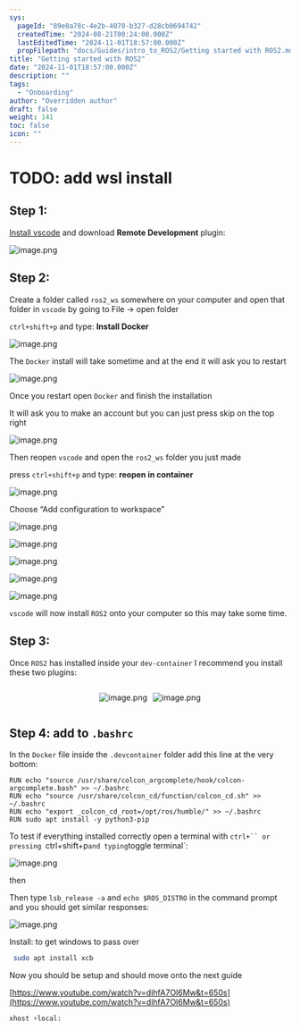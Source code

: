 ```yaml
---
sys:
  pageId: "89e0a78c-4e2b-4070-b327-d28cb0694742"
  createdTime: "2024-08-21T00:24:00.000Z"
  lastEditedTime: "2024-11-01T18:57:00.000Z"
  propFilepath: "docs/Guides/intro_to_ROS2/Getting started with ROS2.md"
title: "Getting started with ROS2"
date: "2024-11-01T18:57:00.000Z"
description: ""
tags:
  - "Onboarding"
author: "Overridden author"
draft: false
weight: 141
toc: false
icon: ""
---
```


# TODO: add wsl install

## Step 1:

[Install vscode](https://code.visualstudio.com/download) and download **Remote Development** plugin:

![image.png](https://prod-files-secure.s3.us-west-2.amazonaws.com/d518164a-d88e-44d1-a4ee-3adb3bd8bce0/efb52993-1881-4a40-b95e-6f020334f022/image.png?X-Amz-Algorithm=AWS4-HMAC-SHA256&X-Amz-Content-Sha256=UNSIGNED-PAYLOAD&X-Amz-Credential=ASIAZI2LB466SHMYTMEM%2F20250329%2Fus-west-2%2Fs3%2Faws4_request&X-Amz-Date=20250329T110102Z&X-Amz-Expires=3600&X-Amz-Security-Token=IQoJb3JpZ2luX2VjEAoaCXVzLXdlc3QtMiJIMEYCIQCuO55oFbAUKEPxCdChON8NvFwmzXLAhXxTg7d1xueZywIhANmA60P8SHAHLvw98L7dKCVtXyZNqcTx8UbLv9l5M4ynKv8DCHMQABoMNjM3NDIzMTgzODA1Igy8z9zkQF44GL1arqAq3AOIyRwfFcwlPqsR55V%2BHbPf6jOiT9hL2hK94fhLLn4Jx0%2BsawT6lQA9JTx6VHYLYGFJaroqUOuJUDIG%2BLMAnBS2%2FNyuuVglKbL%2FctQCkSyFStZeJrtqvo%2F2DIHBdLVBaSDKJpF77KTd60PJDgD0GxSgqH03Bv9YrftOAu2QJEboLgn8ZSqwm2%2BFrbuNvn3TWV7HfQLLRRLWm1uEYHwSF%2FSPdYBGubmVxJs6fqsElYrFtZtgDWCUaIe%2BUSIEXrdETk3DvujPKuOv%2ByBtgJQS1GCu6yOpdqAEcKDHWAlACJKF%2BMpHJgzE%2FAuotz5zLsADZZ2%2BBeR9JZ36b5ODKtRea7GAmhPzfudC%2B9V%2FcM12ookRghPMfJebNvOdeHnRYuLcypSmSkV1uN9TFKickvc1VacnDaDlZqoTSv0XSUqN75EfJRJjk%2BNd5Q0cptZns8EzNNa6j9LSoWvpWeQW7eQeE1qj0pEU64fbFaI8Xnvz4zPP9h82Mdb34tg6e733Sz5DcmkKAfeDtdvzypZfH9ieNo%2Fc8%2BaO3OLjUmveGNw%2BCgRXo0mBz3ntZgPvLdSZpmO%2F0SbZnFPgNXTpVqAyo9WEeS1QSn86xGMmmHXCfk2e6gXVy9SJKnLhqMQpK97QhDDci5%2B%2FBjqkAZSiKsP2mRqdIilW7J4K%2Fl6qlhiAsj0trz%2FYPrhC3MFoiXkKvKArueL4iZtUlandT2Jj2eVIMhfb%2FrFIklrThf5M9i1YE8OUN9jDt6bnxIA5rCw5tIk%2BRjZqjeztjJ3nR14URIENeX1P0cmuBIZ1q9xODZO47zplu0WSEVH6g1EM8dkU5t2al0WpTyBpwcA8djpxqqpbvb%2FYZjlf0Kq4vVzlLoDe&X-Amz-Signature=eb96d0838df85eddabcaa460e83ef86039f75068534d6edcdc8105e6beb363d5&X-Amz-SignedHeaders=host&x-id=GetObject)

## Step 2:

Create a folder called `ros2_ws` somewhere on your computer and open that folder in `vscode` by going to File → open folder 

`ctrl+shift+p` and type: **Install Docker**

![image.png](https://prod-files-secure.s3.us-west-2.amazonaws.com/d518164a-d88e-44d1-a4ee-3adb3bd8bce0/2269dc0e-1cd5-47ff-bceb-c04ad9b2eab0/image.png?X-Amz-Algorithm=AWS4-HMAC-SHA256&X-Amz-Content-Sha256=UNSIGNED-PAYLOAD&X-Amz-Credential=ASIAZI2LB466SHMYTMEM%2F20250329%2Fus-west-2%2Fs3%2Faws4_request&X-Amz-Date=20250329T110102Z&X-Amz-Expires=3600&X-Amz-Security-Token=IQoJb3JpZ2luX2VjEAoaCXVzLXdlc3QtMiJIMEYCIQCuO55oFbAUKEPxCdChON8NvFwmzXLAhXxTg7d1xueZywIhANmA60P8SHAHLvw98L7dKCVtXyZNqcTx8UbLv9l5M4ynKv8DCHMQABoMNjM3NDIzMTgzODA1Igy8z9zkQF44GL1arqAq3AOIyRwfFcwlPqsR55V%2BHbPf6jOiT9hL2hK94fhLLn4Jx0%2BsawT6lQA9JTx6VHYLYGFJaroqUOuJUDIG%2BLMAnBS2%2FNyuuVglKbL%2FctQCkSyFStZeJrtqvo%2F2DIHBdLVBaSDKJpF77KTd60PJDgD0GxSgqH03Bv9YrftOAu2QJEboLgn8ZSqwm2%2BFrbuNvn3TWV7HfQLLRRLWm1uEYHwSF%2FSPdYBGubmVxJs6fqsElYrFtZtgDWCUaIe%2BUSIEXrdETk3DvujPKuOv%2ByBtgJQS1GCu6yOpdqAEcKDHWAlACJKF%2BMpHJgzE%2FAuotz5zLsADZZ2%2BBeR9JZ36b5ODKtRea7GAmhPzfudC%2B9V%2FcM12ookRghPMfJebNvOdeHnRYuLcypSmSkV1uN9TFKickvc1VacnDaDlZqoTSv0XSUqN75EfJRJjk%2BNd5Q0cptZns8EzNNa6j9LSoWvpWeQW7eQeE1qj0pEU64fbFaI8Xnvz4zPP9h82Mdb34tg6e733Sz5DcmkKAfeDtdvzypZfH9ieNo%2Fc8%2BaO3OLjUmveGNw%2BCgRXo0mBz3ntZgPvLdSZpmO%2F0SbZnFPgNXTpVqAyo9WEeS1QSn86xGMmmHXCfk2e6gXVy9SJKnLhqMQpK97QhDDci5%2B%2FBjqkAZSiKsP2mRqdIilW7J4K%2Fl6qlhiAsj0trz%2FYPrhC3MFoiXkKvKArueL4iZtUlandT2Jj2eVIMhfb%2FrFIklrThf5M9i1YE8OUN9jDt6bnxIA5rCw5tIk%2BRjZqjeztjJ3nR14URIENeX1P0cmuBIZ1q9xODZO47zplu0WSEVH6g1EM8dkU5t2al0WpTyBpwcA8djpxqqpbvb%2FYZjlf0Kq4vVzlLoDe&X-Amz-Signature=65c6bcda57d0cee2350f4b176649a93b9c4bfc9b8cf5c090203e9a99198b941d&X-Amz-SignedHeaders=host&x-id=GetObject)

The `Docker` install will take sometime and at the end it will ask you to restart

![image.png](https://prod-files-secure.s3.us-west-2.amazonaws.com/d518164a-d88e-44d1-a4ee-3adb3bd8bce0/ed233f78-be33-4b1f-b89c-9c346c0e961e/image.png?X-Amz-Algorithm=AWS4-HMAC-SHA256&X-Amz-Content-Sha256=UNSIGNED-PAYLOAD&X-Amz-Credential=ASIAZI2LB466SHMYTMEM%2F20250329%2Fus-west-2%2Fs3%2Faws4_request&X-Amz-Date=20250329T110102Z&X-Amz-Expires=3600&X-Amz-Security-Token=IQoJb3JpZ2luX2VjEAoaCXVzLXdlc3QtMiJIMEYCIQCuO55oFbAUKEPxCdChON8NvFwmzXLAhXxTg7d1xueZywIhANmA60P8SHAHLvw98L7dKCVtXyZNqcTx8UbLv9l5M4ynKv8DCHMQABoMNjM3NDIzMTgzODA1Igy8z9zkQF44GL1arqAq3AOIyRwfFcwlPqsR55V%2BHbPf6jOiT9hL2hK94fhLLn4Jx0%2BsawT6lQA9JTx6VHYLYGFJaroqUOuJUDIG%2BLMAnBS2%2FNyuuVglKbL%2FctQCkSyFStZeJrtqvo%2F2DIHBdLVBaSDKJpF77KTd60PJDgD0GxSgqH03Bv9YrftOAu2QJEboLgn8ZSqwm2%2BFrbuNvn3TWV7HfQLLRRLWm1uEYHwSF%2FSPdYBGubmVxJs6fqsElYrFtZtgDWCUaIe%2BUSIEXrdETk3DvujPKuOv%2ByBtgJQS1GCu6yOpdqAEcKDHWAlACJKF%2BMpHJgzE%2FAuotz5zLsADZZ2%2BBeR9JZ36b5ODKtRea7GAmhPzfudC%2B9V%2FcM12ookRghPMfJebNvOdeHnRYuLcypSmSkV1uN9TFKickvc1VacnDaDlZqoTSv0XSUqN75EfJRJjk%2BNd5Q0cptZns8EzNNa6j9LSoWvpWeQW7eQeE1qj0pEU64fbFaI8Xnvz4zPP9h82Mdb34tg6e733Sz5DcmkKAfeDtdvzypZfH9ieNo%2Fc8%2BaO3OLjUmveGNw%2BCgRXo0mBz3ntZgPvLdSZpmO%2F0SbZnFPgNXTpVqAyo9WEeS1QSn86xGMmmHXCfk2e6gXVy9SJKnLhqMQpK97QhDDci5%2B%2FBjqkAZSiKsP2mRqdIilW7J4K%2Fl6qlhiAsj0trz%2FYPrhC3MFoiXkKvKArueL4iZtUlandT2Jj2eVIMhfb%2FrFIklrThf5M9i1YE8OUN9jDt6bnxIA5rCw5tIk%2BRjZqjeztjJ3nR14URIENeX1P0cmuBIZ1q9xODZO47zplu0WSEVH6g1EM8dkU5t2al0WpTyBpwcA8djpxqqpbvb%2FYZjlf0Kq4vVzlLoDe&X-Amz-Signature=53c8e992db56b028005b13b1fa7d44aa33c079203c078c2a44c3d1405cf7c822&X-Amz-SignedHeaders=host&x-id=GetObject)

Once you restart open `Docker` and finish the installation

It will ask you to make an account but you can just press skip on the top right

![image.png](https://prod-files-secure.s3.us-west-2.amazonaws.com/d518164a-d88e-44d1-a4ee-3adb3bd8bce0/21010ad9-1659-4fd9-9f59-9932a09b2a3d/image.png?X-Amz-Algorithm=AWS4-HMAC-SHA256&X-Amz-Content-Sha256=UNSIGNED-PAYLOAD&X-Amz-Credential=ASIAZI2LB466SHMYTMEM%2F20250329%2Fus-west-2%2Fs3%2Faws4_request&X-Amz-Date=20250329T110102Z&X-Amz-Expires=3600&X-Amz-Security-Token=IQoJb3JpZ2luX2VjEAoaCXVzLXdlc3QtMiJIMEYCIQCuO55oFbAUKEPxCdChON8NvFwmzXLAhXxTg7d1xueZywIhANmA60P8SHAHLvw98L7dKCVtXyZNqcTx8UbLv9l5M4ynKv8DCHMQABoMNjM3NDIzMTgzODA1Igy8z9zkQF44GL1arqAq3AOIyRwfFcwlPqsR55V%2BHbPf6jOiT9hL2hK94fhLLn4Jx0%2BsawT6lQA9JTx6VHYLYGFJaroqUOuJUDIG%2BLMAnBS2%2FNyuuVglKbL%2FctQCkSyFStZeJrtqvo%2F2DIHBdLVBaSDKJpF77KTd60PJDgD0GxSgqH03Bv9YrftOAu2QJEboLgn8ZSqwm2%2BFrbuNvn3TWV7HfQLLRRLWm1uEYHwSF%2FSPdYBGubmVxJs6fqsElYrFtZtgDWCUaIe%2BUSIEXrdETk3DvujPKuOv%2ByBtgJQS1GCu6yOpdqAEcKDHWAlACJKF%2BMpHJgzE%2FAuotz5zLsADZZ2%2BBeR9JZ36b5ODKtRea7GAmhPzfudC%2B9V%2FcM12ookRghPMfJebNvOdeHnRYuLcypSmSkV1uN9TFKickvc1VacnDaDlZqoTSv0XSUqN75EfJRJjk%2BNd5Q0cptZns8EzNNa6j9LSoWvpWeQW7eQeE1qj0pEU64fbFaI8Xnvz4zPP9h82Mdb34tg6e733Sz5DcmkKAfeDtdvzypZfH9ieNo%2Fc8%2BaO3OLjUmveGNw%2BCgRXo0mBz3ntZgPvLdSZpmO%2F0SbZnFPgNXTpVqAyo9WEeS1QSn86xGMmmHXCfk2e6gXVy9SJKnLhqMQpK97QhDDci5%2B%2FBjqkAZSiKsP2mRqdIilW7J4K%2Fl6qlhiAsj0trz%2FYPrhC3MFoiXkKvKArueL4iZtUlandT2Jj2eVIMhfb%2FrFIklrThf5M9i1YE8OUN9jDt6bnxIA5rCw5tIk%2BRjZqjeztjJ3nR14URIENeX1P0cmuBIZ1q9xODZO47zplu0WSEVH6g1EM8dkU5t2al0WpTyBpwcA8djpxqqpbvb%2FYZjlf0Kq4vVzlLoDe&X-Amz-Signature=4b08897e122df8cf642a2dfd52eccd9f49030204c8717e59761c621cf07337c9&X-Amz-SignedHeaders=host&x-id=GetObject)

Then reopen `vscode` and open the `ros2_ws` folder you just made

press `ctrl+shift+p` and type: **reopen in container**

![image.png](https://prod-files-secure.s3.us-west-2.amazonaws.com/d518164a-d88e-44d1-a4ee-3adb3bd8bce0/4e93b8c2-41ad-488c-8095-c74205196118/image.png?X-Amz-Algorithm=AWS4-HMAC-SHA256&X-Amz-Content-Sha256=UNSIGNED-PAYLOAD&X-Amz-Credential=ASIAZI2LB466SHMYTMEM%2F20250329%2Fus-west-2%2Fs3%2Faws4_request&X-Amz-Date=20250329T110102Z&X-Amz-Expires=3600&X-Amz-Security-Token=IQoJb3JpZ2luX2VjEAoaCXVzLXdlc3QtMiJIMEYCIQCuO55oFbAUKEPxCdChON8NvFwmzXLAhXxTg7d1xueZywIhANmA60P8SHAHLvw98L7dKCVtXyZNqcTx8UbLv9l5M4ynKv8DCHMQABoMNjM3NDIzMTgzODA1Igy8z9zkQF44GL1arqAq3AOIyRwfFcwlPqsR55V%2BHbPf6jOiT9hL2hK94fhLLn4Jx0%2BsawT6lQA9JTx6VHYLYGFJaroqUOuJUDIG%2BLMAnBS2%2FNyuuVglKbL%2FctQCkSyFStZeJrtqvo%2F2DIHBdLVBaSDKJpF77KTd60PJDgD0GxSgqH03Bv9YrftOAu2QJEboLgn8ZSqwm2%2BFrbuNvn3TWV7HfQLLRRLWm1uEYHwSF%2FSPdYBGubmVxJs6fqsElYrFtZtgDWCUaIe%2BUSIEXrdETk3DvujPKuOv%2ByBtgJQS1GCu6yOpdqAEcKDHWAlACJKF%2BMpHJgzE%2FAuotz5zLsADZZ2%2BBeR9JZ36b5ODKtRea7GAmhPzfudC%2B9V%2FcM12ookRghPMfJebNvOdeHnRYuLcypSmSkV1uN9TFKickvc1VacnDaDlZqoTSv0XSUqN75EfJRJjk%2BNd5Q0cptZns8EzNNa6j9LSoWvpWeQW7eQeE1qj0pEU64fbFaI8Xnvz4zPP9h82Mdb34tg6e733Sz5DcmkKAfeDtdvzypZfH9ieNo%2Fc8%2BaO3OLjUmveGNw%2BCgRXo0mBz3ntZgPvLdSZpmO%2F0SbZnFPgNXTpVqAyo9WEeS1QSn86xGMmmHXCfk2e6gXVy9SJKnLhqMQpK97QhDDci5%2B%2FBjqkAZSiKsP2mRqdIilW7J4K%2Fl6qlhiAsj0trz%2FYPrhC3MFoiXkKvKArueL4iZtUlandT2Jj2eVIMhfb%2FrFIklrThf5M9i1YE8OUN9jDt6bnxIA5rCw5tIk%2BRjZqjeztjJ3nR14URIENeX1P0cmuBIZ1q9xODZO47zplu0WSEVH6g1EM8dkU5t2al0WpTyBpwcA8djpxqqpbvb%2FYZjlf0Kq4vVzlLoDe&X-Amz-Signature=9095fb03178bbbdb38a523b1bcafadcea12041a2d6062e32f4f06328d6efa567&X-Amz-SignedHeaders=host&x-id=GetObject)

Choose “Add configuration to workspace”

![image.png](https://prod-files-secure.s3.us-west-2.amazonaws.com/d518164a-d88e-44d1-a4ee-3adb3bd8bce0/9560b282-5060-4989-ba37-97e7b2c22476/image.png?X-Amz-Algorithm=AWS4-HMAC-SHA256&X-Amz-Content-Sha256=UNSIGNED-PAYLOAD&X-Amz-Credential=ASIAZI2LB466SHMYTMEM%2F20250329%2Fus-west-2%2Fs3%2Faws4_request&X-Amz-Date=20250329T110102Z&X-Amz-Expires=3600&X-Amz-Security-Token=IQoJb3JpZ2luX2VjEAoaCXVzLXdlc3QtMiJIMEYCIQCuO55oFbAUKEPxCdChON8NvFwmzXLAhXxTg7d1xueZywIhANmA60P8SHAHLvw98L7dKCVtXyZNqcTx8UbLv9l5M4ynKv8DCHMQABoMNjM3NDIzMTgzODA1Igy8z9zkQF44GL1arqAq3AOIyRwfFcwlPqsR55V%2BHbPf6jOiT9hL2hK94fhLLn4Jx0%2BsawT6lQA9JTx6VHYLYGFJaroqUOuJUDIG%2BLMAnBS2%2FNyuuVglKbL%2FctQCkSyFStZeJrtqvo%2F2DIHBdLVBaSDKJpF77KTd60PJDgD0GxSgqH03Bv9YrftOAu2QJEboLgn8ZSqwm2%2BFrbuNvn3TWV7HfQLLRRLWm1uEYHwSF%2FSPdYBGubmVxJs6fqsElYrFtZtgDWCUaIe%2BUSIEXrdETk3DvujPKuOv%2ByBtgJQS1GCu6yOpdqAEcKDHWAlACJKF%2BMpHJgzE%2FAuotz5zLsADZZ2%2BBeR9JZ36b5ODKtRea7GAmhPzfudC%2B9V%2FcM12ookRghPMfJebNvOdeHnRYuLcypSmSkV1uN9TFKickvc1VacnDaDlZqoTSv0XSUqN75EfJRJjk%2BNd5Q0cptZns8EzNNa6j9LSoWvpWeQW7eQeE1qj0pEU64fbFaI8Xnvz4zPP9h82Mdb34tg6e733Sz5DcmkKAfeDtdvzypZfH9ieNo%2Fc8%2BaO3OLjUmveGNw%2BCgRXo0mBz3ntZgPvLdSZpmO%2F0SbZnFPgNXTpVqAyo9WEeS1QSn86xGMmmHXCfk2e6gXVy9SJKnLhqMQpK97QhDDci5%2B%2FBjqkAZSiKsP2mRqdIilW7J4K%2Fl6qlhiAsj0trz%2FYPrhC3MFoiXkKvKArueL4iZtUlandT2Jj2eVIMhfb%2FrFIklrThf5M9i1YE8OUN9jDt6bnxIA5rCw5tIk%2BRjZqjeztjJ3nR14URIENeX1P0cmuBIZ1q9xODZO47zplu0WSEVH6g1EM8dkU5t2al0WpTyBpwcA8djpxqqpbvb%2FYZjlf0Kq4vVzlLoDe&X-Amz-Signature=657fca5b77fd5927ffadd871196960e24e6f9350fcf54f57f830fa68041fbc38&X-Amz-SignedHeaders=host&x-id=GetObject)

![image.png](https://prod-files-secure.s3.us-west-2.amazonaws.com/d518164a-d88e-44d1-a4ee-3adb3bd8bce0/2ee63f81-886b-48e8-a553-dc6e5eac99e4/image.png?X-Amz-Algorithm=AWS4-HMAC-SHA256&X-Amz-Content-Sha256=UNSIGNED-PAYLOAD&X-Amz-Credential=ASIAZI2LB466SHMYTMEM%2F20250329%2Fus-west-2%2Fs3%2Faws4_request&X-Amz-Date=20250329T110102Z&X-Amz-Expires=3600&X-Amz-Security-Token=IQoJb3JpZ2luX2VjEAoaCXVzLXdlc3QtMiJIMEYCIQCuO55oFbAUKEPxCdChON8NvFwmzXLAhXxTg7d1xueZywIhANmA60P8SHAHLvw98L7dKCVtXyZNqcTx8UbLv9l5M4ynKv8DCHMQABoMNjM3NDIzMTgzODA1Igy8z9zkQF44GL1arqAq3AOIyRwfFcwlPqsR55V%2BHbPf6jOiT9hL2hK94fhLLn4Jx0%2BsawT6lQA9JTx6VHYLYGFJaroqUOuJUDIG%2BLMAnBS2%2FNyuuVglKbL%2FctQCkSyFStZeJrtqvo%2F2DIHBdLVBaSDKJpF77KTd60PJDgD0GxSgqH03Bv9YrftOAu2QJEboLgn8ZSqwm2%2BFrbuNvn3TWV7HfQLLRRLWm1uEYHwSF%2FSPdYBGubmVxJs6fqsElYrFtZtgDWCUaIe%2BUSIEXrdETk3DvujPKuOv%2ByBtgJQS1GCu6yOpdqAEcKDHWAlACJKF%2BMpHJgzE%2FAuotz5zLsADZZ2%2BBeR9JZ36b5ODKtRea7GAmhPzfudC%2B9V%2FcM12ookRghPMfJebNvOdeHnRYuLcypSmSkV1uN9TFKickvc1VacnDaDlZqoTSv0XSUqN75EfJRJjk%2BNd5Q0cptZns8EzNNa6j9LSoWvpWeQW7eQeE1qj0pEU64fbFaI8Xnvz4zPP9h82Mdb34tg6e733Sz5DcmkKAfeDtdvzypZfH9ieNo%2Fc8%2BaO3OLjUmveGNw%2BCgRXo0mBz3ntZgPvLdSZpmO%2F0SbZnFPgNXTpVqAyo9WEeS1QSn86xGMmmHXCfk2e6gXVy9SJKnLhqMQpK97QhDDci5%2B%2FBjqkAZSiKsP2mRqdIilW7J4K%2Fl6qlhiAsj0trz%2FYPrhC3MFoiXkKvKArueL4iZtUlandT2Jj2eVIMhfb%2FrFIklrThf5M9i1YE8OUN9jDt6bnxIA5rCw5tIk%2BRjZqjeztjJ3nR14URIENeX1P0cmuBIZ1q9xODZO47zplu0WSEVH6g1EM8dkU5t2al0WpTyBpwcA8djpxqqpbvb%2FYZjlf0Kq4vVzlLoDe&X-Amz-Signature=6c1d865083e235a2aaf7152dcb200608be4a2ededf91c251dc73685b15bd4ced&X-Amz-SignedHeaders=host&x-id=GetObject)

![image.png](https://prod-files-secure.s3.us-west-2.amazonaws.com/d518164a-d88e-44d1-a4ee-3adb3bd8bce0/ae1580b2-b048-407e-aed9-b584224a7a04/image.png?X-Amz-Algorithm=AWS4-HMAC-SHA256&X-Amz-Content-Sha256=UNSIGNED-PAYLOAD&X-Amz-Credential=ASIAZI2LB466SHMYTMEM%2F20250329%2Fus-west-2%2Fs3%2Faws4_request&X-Amz-Date=20250329T110102Z&X-Amz-Expires=3600&X-Amz-Security-Token=IQoJb3JpZ2luX2VjEAoaCXVzLXdlc3QtMiJIMEYCIQCuO55oFbAUKEPxCdChON8NvFwmzXLAhXxTg7d1xueZywIhANmA60P8SHAHLvw98L7dKCVtXyZNqcTx8UbLv9l5M4ynKv8DCHMQABoMNjM3NDIzMTgzODA1Igy8z9zkQF44GL1arqAq3AOIyRwfFcwlPqsR55V%2BHbPf6jOiT9hL2hK94fhLLn4Jx0%2BsawT6lQA9JTx6VHYLYGFJaroqUOuJUDIG%2BLMAnBS2%2FNyuuVglKbL%2FctQCkSyFStZeJrtqvo%2F2DIHBdLVBaSDKJpF77KTd60PJDgD0GxSgqH03Bv9YrftOAu2QJEboLgn8ZSqwm2%2BFrbuNvn3TWV7HfQLLRRLWm1uEYHwSF%2FSPdYBGubmVxJs6fqsElYrFtZtgDWCUaIe%2BUSIEXrdETk3DvujPKuOv%2ByBtgJQS1GCu6yOpdqAEcKDHWAlACJKF%2BMpHJgzE%2FAuotz5zLsADZZ2%2BBeR9JZ36b5ODKtRea7GAmhPzfudC%2B9V%2FcM12ookRghPMfJebNvOdeHnRYuLcypSmSkV1uN9TFKickvc1VacnDaDlZqoTSv0XSUqN75EfJRJjk%2BNd5Q0cptZns8EzNNa6j9LSoWvpWeQW7eQeE1qj0pEU64fbFaI8Xnvz4zPP9h82Mdb34tg6e733Sz5DcmkKAfeDtdvzypZfH9ieNo%2Fc8%2BaO3OLjUmveGNw%2BCgRXo0mBz3ntZgPvLdSZpmO%2F0SbZnFPgNXTpVqAyo9WEeS1QSn86xGMmmHXCfk2e6gXVy9SJKnLhqMQpK97QhDDci5%2B%2FBjqkAZSiKsP2mRqdIilW7J4K%2Fl6qlhiAsj0trz%2FYPrhC3MFoiXkKvKArueL4iZtUlandT2Jj2eVIMhfb%2FrFIklrThf5M9i1YE8OUN9jDt6bnxIA5rCw5tIk%2BRjZqjeztjJ3nR14URIENeX1P0cmuBIZ1q9xODZO47zplu0WSEVH6g1EM8dkU5t2al0WpTyBpwcA8djpxqqpbvb%2FYZjlf0Kq4vVzlLoDe&X-Amz-Signature=5e04776c37550f75ff69dbbc68cebbad4dc9fb21d16d0e359a43151beba2822d&X-Amz-SignedHeaders=host&x-id=GetObject)

![image.png](https://prod-files-secure.s3.us-west-2.amazonaws.com/d518164a-d88e-44d1-a4ee-3adb3bd8bce0/53255b28-f75e-430f-b9e3-c0ac8577e42b/image.png?X-Amz-Algorithm=AWS4-HMAC-SHA256&X-Amz-Content-Sha256=UNSIGNED-PAYLOAD&X-Amz-Credential=ASIAZI2LB466SHMYTMEM%2F20250329%2Fus-west-2%2Fs3%2Faws4_request&X-Amz-Date=20250329T110102Z&X-Amz-Expires=3600&X-Amz-Security-Token=IQoJb3JpZ2luX2VjEAoaCXVzLXdlc3QtMiJIMEYCIQCuO55oFbAUKEPxCdChON8NvFwmzXLAhXxTg7d1xueZywIhANmA60P8SHAHLvw98L7dKCVtXyZNqcTx8UbLv9l5M4ynKv8DCHMQABoMNjM3NDIzMTgzODA1Igy8z9zkQF44GL1arqAq3AOIyRwfFcwlPqsR55V%2BHbPf6jOiT9hL2hK94fhLLn4Jx0%2BsawT6lQA9JTx6VHYLYGFJaroqUOuJUDIG%2BLMAnBS2%2FNyuuVglKbL%2FctQCkSyFStZeJrtqvo%2F2DIHBdLVBaSDKJpF77KTd60PJDgD0GxSgqH03Bv9YrftOAu2QJEboLgn8ZSqwm2%2BFrbuNvn3TWV7HfQLLRRLWm1uEYHwSF%2FSPdYBGubmVxJs6fqsElYrFtZtgDWCUaIe%2BUSIEXrdETk3DvujPKuOv%2ByBtgJQS1GCu6yOpdqAEcKDHWAlACJKF%2BMpHJgzE%2FAuotz5zLsADZZ2%2BBeR9JZ36b5ODKtRea7GAmhPzfudC%2B9V%2FcM12ookRghPMfJebNvOdeHnRYuLcypSmSkV1uN9TFKickvc1VacnDaDlZqoTSv0XSUqN75EfJRJjk%2BNd5Q0cptZns8EzNNa6j9LSoWvpWeQW7eQeE1qj0pEU64fbFaI8Xnvz4zPP9h82Mdb34tg6e733Sz5DcmkKAfeDtdvzypZfH9ieNo%2Fc8%2BaO3OLjUmveGNw%2BCgRXo0mBz3ntZgPvLdSZpmO%2F0SbZnFPgNXTpVqAyo9WEeS1QSn86xGMmmHXCfk2e6gXVy9SJKnLhqMQpK97QhDDci5%2B%2FBjqkAZSiKsP2mRqdIilW7J4K%2Fl6qlhiAsj0trz%2FYPrhC3MFoiXkKvKArueL4iZtUlandT2Jj2eVIMhfb%2FrFIklrThf5M9i1YE8OUN9jDt6bnxIA5rCw5tIk%2BRjZqjeztjJ3nR14URIENeX1P0cmuBIZ1q9xODZO47zplu0WSEVH6g1EM8dkU5t2al0WpTyBpwcA8djpxqqpbvb%2FYZjlf0Kq4vVzlLoDe&X-Amz-Signature=0cd921e1d4ecad5a8b7bb297057d2d7784bd98f428d7269dd8c2e8d4532d8d5e&X-Amz-SignedHeaders=host&x-id=GetObject)

![image.png](https://prod-files-secure.s3.us-west-2.amazonaws.com/d518164a-d88e-44d1-a4ee-3adb3bd8bce0/7c562767-5af9-4ffb-97d1-327bcdf4ee00/image.png?X-Amz-Algorithm=AWS4-HMAC-SHA256&X-Amz-Content-Sha256=UNSIGNED-PAYLOAD&X-Amz-Credential=ASIAZI2LB466SHMYTMEM%2F20250329%2Fus-west-2%2Fs3%2Faws4_request&X-Amz-Date=20250329T110102Z&X-Amz-Expires=3600&X-Amz-Security-Token=IQoJb3JpZ2luX2VjEAoaCXVzLXdlc3QtMiJIMEYCIQCuO55oFbAUKEPxCdChON8NvFwmzXLAhXxTg7d1xueZywIhANmA60P8SHAHLvw98L7dKCVtXyZNqcTx8UbLv9l5M4ynKv8DCHMQABoMNjM3NDIzMTgzODA1Igy8z9zkQF44GL1arqAq3AOIyRwfFcwlPqsR55V%2BHbPf6jOiT9hL2hK94fhLLn4Jx0%2BsawT6lQA9JTx6VHYLYGFJaroqUOuJUDIG%2BLMAnBS2%2FNyuuVglKbL%2FctQCkSyFStZeJrtqvo%2F2DIHBdLVBaSDKJpF77KTd60PJDgD0GxSgqH03Bv9YrftOAu2QJEboLgn8ZSqwm2%2BFrbuNvn3TWV7HfQLLRRLWm1uEYHwSF%2FSPdYBGubmVxJs6fqsElYrFtZtgDWCUaIe%2BUSIEXrdETk3DvujPKuOv%2ByBtgJQS1GCu6yOpdqAEcKDHWAlACJKF%2BMpHJgzE%2FAuotz5zLsADZZ2%2BBeR9JZ36b5ODKtRea7GAmhPzfudC%2B9V%2FcM12ookRghPMfJebNvOdeHnRYuLcypSmSkV1uN9TFKickvc1VacnDaDlZqoTSv0XSUqN75EfJRJjk%2BNd5Q0cptZns8EzNNa6j9LSoWvpWeQW7eQeE1qj0pEU64fbFaI8Xnvz4zPP9h82Mdb34tg6e733Sz5DcmkKAfeDtdvzypZfH9ieNo%2Fc8%2BaO3OLjUmveGNw%2BCgRXo0mBz3ntZgPvLdSZpmO%2F0SbZnFPgNXTpVqAyo9WEeS1QSn86xGMmmHXCfk2e6gXVy9SJKnLhqMQpK97QhDDci5%2B%2FBjqkAZSiKsP2mRqdIilW7J4K%2Fl6qlhiAsj0trz%2FYPrhC3MFoiXkKvKArueL4iZtUlandT2Jj2eVIMhfb%2FrFIklrThf5M9i1YE8OUN9jDt6bnxIA5rCw5tIk%2BRjZqjeztjJ3nR14URIENeX1P0cmuBIZ1q9xODZO47zplu0WSEVH6g1EM8dkU5t2al0WpTyBpwcA8djpxqqpbvb%2FYZjlf0Kq4vVzlLoDe&X-Amz-Signature=5f2ef4ff7a45959971764cace82299ef2a81aa2049716da4dc0a99447653662e&X-Amz-SignedHeaders=host&x-id=GetObject)

`vscode` will now install `ROS2` onto your computer so this may take some time.

## Step 3:

Once `ROS2` has installed inside your `dev-container` I recommend you install these two plugins:

<div style="display: flex;flex-direction: row; column-gap:10px; max-width: 630px;justify-content: center;">
<div>

![image.png](https://prod-files-secure.s3.us-west-2.amazonaws.com/d518164a-d88e-44d1-a4ee-3adb3bd8bce0/3fc3d550-5a54-4ba1-ba6b-faa01cdb7369/image.png?X-Amz-Algorithm=AWS4-HMAC-SHA256&X-Amz-Content-Sha256=UNSIGNED-PAYLOAD&X-Amz-Credential=ASIAZI2LB466ZMRQBD7I%2F20250329%2Fus-west-2%2Fs3%2Faws4_request&X-Amz-Date=20250329T110105Z&X-Amz-Expires=3600&X-Amz-Security-Token=IQoJb3JpZ2luX2VjEAoaCXVzLXdlc3QtMiJGMEQCIAW85ywRzPMqFVolv62nqzu42gjjZoI8qOFVRwjjqneqAiArRYuWVPdukftqA2vJ6OCzTZT2GYNkoUAGWkNj3BcQ%2FCr%2FAwhzEAAaDDYzNzQyMzE4MzgwNSIMHTfie71NrHM6uAd1KtwDhAnQMZoNLCpP6etVTiPmAxQu6tJ68IAoLqoN3N1gMowh%2BjDAtxc8IWhHcfSEuHzXuZSovswha7vaZ68VPUtjaYLGNREWxGslYy5j8QYFe4GkkF7JIcx6g3iZaFPXFfFLxFs0H5zb%2B65JOYheD4v6ltwkqqNa5YZoG3RYu14Z0yr%2F%2FdkaAFHp8X%2FRNEUfuBqXgrbe0EKvDu3KZC4iiqaYqyjfEfNAKt8SvTbd8RmlT8WGnJ5EBcOWoXwWipRKbpGtyfZUj2R4ByjVgN9M7%2Fg4gvyqPz5T6%2FUsz1JojFhfp6CZETwQ%2F4TU8AhkgBWRolkH5ile%2BBOdypnDX2GrBfnn4zjQw3KIWCBKUqgk6bFLllJD2DfZcz3zsoPkbOVE91euqxb4GBncbsUJiAWLBx9VtZBwPpakAKOyO014AkHW9u1fvv%2B%2F6Ma5NbXTE%2Fh6vQryb7utPZiIzhArB5KAGwnlOto1eEJhzTD7tLhihJOxCZ%2BfV2RwyZnc9MRdPtgg8THtc39W9TTE1OjZZUGzLRnQBrpQEm565DSlK7dJ7it5jeO6Evr6GEMARDIEoTpv1bWhArpybEPXs%2BeGwpu7HUHNg5HOfB2hFuc70t2wjMc1SIHN%2BJVA28u4XbUZa9Ew8oufvwY6pgEhhXfc32UPEc2vx2Vuf0L1ABpmOY%2FBjatf84esVZhunv2N0Zy4VMkXiwK7sLapuXlF7Vy2rd6hc5%2BsVtyKV9SKXDTRQG0CguGj9GXCQ0d9PH3FbiUsfLgr5pJ0O%2FZ6KNW3OwVkqm1HSTjAEFcomAm5%2Fd0i8pPUpnMTe3lG%2FKrdPQ28gMHWUZfe0sXFGLMVDRYNSQyG3ocEbedZkeEUJmlwK4KyF0HJ&X-Amz-Signature=dfb2d4ae44a78ff31d82d753c9cacbde6546cebb226524b3557e54b340a3f7d7&X-Amz-SignedHeaders=host&x-id=GetObject)

</div>
<div>

![image.png](https://prod-files-secure.s3.us-west-2.amazonaws.com/d518164a-d88e-44d1-a4ee-3adb3bd8bce0/d994cc66-13c2-4093-a5a3-f84cf4601a82/image.png?X-Amz-Algorithm=AWS4-HMAC-SHA256&X-Amz-Content-Sha256=UNSIGNED-PAYLOAD&X-Amz-Credential=ASIAZI2LB4664CUWVU26%2F20250329%2Fus-west-2%2Fs3%2Faws4_request&X-Amz-Date=20250329T110105Z&X-Amz-Expires=3600&X-Amz-Security-Token=IQoJb3JpZ2luX2VjEAoaCXVzLXdlc3QtMiJIMEYCIQCeqJQM9ZBLYJADDKJXNoB8ifOdIHMhJ3HgRCnr3EWbVQIhAKtt8kMbQqsqvTOrdFNP34YWdWumWPZBtZhy6u239VFQKv8DCHMQABoMNjM3NDIzMTgzODA1IgzKGMagilJmD8KgJx4q3APCG2K1oCOgBKvQSPUNxO7dX%2FlShEa43taGoY6DZndMOWRGmI%2BgSrb%2FpDK%2BYZbC2cu6XGJCmuVb9AH%2B%2BcB0EjHQ%2B1deyf8YsBmJTA6IjX4DKi1WervWvmUW%2B6lUIqOXN%2F5BmANTPzHdS%2B6W5M8ySl1h10SqKN6DorRKc6kIey0bt%2BP%2BIQB0gAWccZJ6%2B5H3wlXXCMU%2BanTBlOWneBULoRR94NSoW0Z79juAvOCj%2BG7%2F%2BsGkCsBh03WnszFuc8ZUiu3pCQhpYxO%2FaT8RzdKHY4jkxXF94cEmU17HeaXluJ2ZPAMoH5RdpJuUQKFYcGOyEt2I6Mfi%2FmiVNfk1yvMBQnyDIiw%2FfUUAWRzywqftM1dbOMnSmohHh%2FztH%2F1krrt86fpYcxJBQSIR1Fb41jaAzUaanvwg8AcJJwJX9yKjRMfMa42kWfumtxb1P6ZGAZ5%2B1i3PMnlKRyuLEcURp7R%2FtMqWPuRQwAooN7ylGEJZOROibKnJJ4tWLvXfAtvxMzK%2BI32qqKwIGMiH2wjJtMe5VvZJc4ollbUxQsautVD6NuusIB5DKosCfzgWx5sxLg3Q0M5HX9zI%2B0nbhkVeboChoPvVejALNuT20uyBqA29WhuSjliu593%2FP6WuQVDKijCAjZ%2B%2FBjqkAYVvqtteDgKiOoJtErScgaFsTl1KGiWQWmq59OyeqxREX66SEAynfc3hlO36KUqyCz%2BxWVYLEDjZkcNxlkPO84FTvusErWRNjvxRE%2FNnKNMYYz27lHMX4N%2BEN6CPdBUCyoNMFamraXneIO5OTORo1UJ2oEleNkqr4siifWfJj2u%2BI9zM9v3K%2BFjG8z12V4R%2FMD2oIX0lEajJlmrFcQvgHRYeUF3k&X-Amz-Signature=71ea51155527204adc43d9fcdb6b29aa56897c334f9aa961be8449ecb6f2c33d&X-Amz-SignedHeaders=host&x-id=GetObject)

</div>
</div>

## Step 4: add to `.bashrc`

In the `Docker` file inside the `.devcontainer` folder add this line at the very bottom: 

```docker
RUN echo "source /usr/share/colcon_argcomplete/hook/colcon-argcomplete.bash" >> ~/.bashrc
RUN echo "source /usr/share/colcon_cd/function/colcon_cd.sh" >> ~/.bashrc
RUN echo "export _colcon_cd_root=/opt/ros/humble/" >> ~/.bashrc
RUN sudo apt install -y python3-pip 
```

To test if everything installed correctly open a terminal with `ctrl+`` or pressing `ctrl+shift+p` and typing `toggle terminal`:

![image.png](https://prod-files-secure.s3.us-west-2.amazonaws.com/d518164a-d88e-44d1-a4ee-3adb3bd8bce0/6a4943d8-b04e-4c02-9a58-775f3384d1a5/image.png?X-Amz-Algorithm=AWS4-HMAC-SHA256&X-Amz-Content-Sha256=UNSIGNED-PAYLOAD&X-Amz-Credential=ASIAZI2LB466SHMYTMEM%2F20250329%2Fus-west-2%2Fs3%2Faws4_request&X-Amz-Date=20250329T110102Z&X-Amz-Expires=3600&X-Amz-Security-Token=IQoJb3JpZ2luX2VjEAoaCXVzLXdlc3QtMiJIMEYCIQCuO55oFbAUKEPxCdChON8NvFwmzXLAhXxTg7d1xueZywIhANmA60P8SHAHLvw98L7dKCVtXyZNqcTx8UbLv9l5M4ynKv8DCHMQABoMNjM3NDIzMTgzODA1Igy8z9zkQF44GL1arqAq3AOIyRwfFcwlPqsR55V%2BHbPf6jOiT9hL2hK94fhLLn4Jx0%2BsawT6lQA9JTx6VHYLYGFJaroqUOuJUDIG%2BLMAnBS2%2FNyuuVglKbL%2FctQCkSyFStZeJrtqvo%2F2DIHBdLVBaSDKJpF77KTd60PJDgD0GxSgqH03Bv9YrftOAu2QJEboLgn8ZSqwm2%2BFrbuNvn3TWV7HfQLLRRLWm1uEYHwSF%2FSPdYBGubmVxJs6fqsElYrFtZtgDWCUaIe%2BUSIEXrdETk3DvujPKuOv%2ByBtgJQS1GCu6yOpdqAEcKDHWAlACJKF%2BMpHJgzE%2FAuotz5zLsADZZ2%2BBeR9JZ36b5ODKtRea7GAmhPzfudC%2B9V%2FcM12ookRghPMfJebNvOdeHnRYuLcypSmSkV1uN9TFKickvc1VacnDaDlZqoTSv0XSUqN75EfJRJjk%2BNd5Q0cptZns8EzNNa6j9LSoWvpWeQW7eQeE1qj0pEU64fbFaI8Xnvz4zPP9h82Mdb34tg6e733Sz5DcmkKAfeDtdvzypZfH9ieNo%2Fc8%2BaO3OLjUmveGNw%2BCgRXo0mBz3ntZgPvLdSZpmO%2F0SbZnFPgNXTpVqAyo9WEeS1QSn86xGMmmHXCfk2e6gXVy9SJKnLhqMQpK97QhDDci5%2B%2FBjqkAZSiKsP2mRqdIilW7J4K%2Fl6qlhiAsj0trz%2FYPrhC3MFoiXkKvKArueL4iZtUlandT2Jj2eVIMhfb%2FrFIklrThf5M9i1YE8OUN9jDt6bnxIA5rCw5tIk%2BRjZqjeztjJ3nR14URIENeX1P0cmuBIZ1q9xODZO47zplu0WSEVH6g1EM8dkU5t2al0WpTyBpwcA8djpxqqpbvb%2FYZjlf0Kq4vVzlLoDe&X-Amz-Signature=8dce7cef63fa05a683e0fb44373e2ad7a9cc3fda18adaca84298aa20520bbb0a&X-Amz-SignedHeaders=host&x-id=GetObject)

then 

Then type `lsb_release -a` and `echo $ROS_DISTRO` in the command prompt and you should get similar responses:

![image.png](https://prod-files-secure.s3.us-west-2.amazonaws.com/d518164a-d88e-44d1-a4ee-3adb3bd8bce0/3e635dec-a805-4e85-8b9e-d000e5b71a4e/image.png?X-Amz-Algorithm=AWS4-HMAC-SHA256&X-Amz-Content-Sha256=UNSIGNED-PAYLOAD&X-Amz-Credential=ASIAZI2LB466SHMYTMEM%2F20250329%2Fus-west-2%2Fs3%2Faws4_request&X-Amz-Date=20250329T110102Z&X-Amz-Expires=3600&X-Amz-Security-Token=IQoJb3JpZ2luX2VjEAoaCXVzLXdlc3QtMiJIMEYCIQCuO55oFbAUKEPxCdChON8NvFwmzXLAhXxTg7d1xueZywIhANmA60P8SHAHLvw98L7dKCVtXyZNqcTx8UbLv9l5M4ynKv8DCHMQABoMNjM3NDIzMTgzODA1Igy8z9zkQF44GL1arqAq3AOIyRwfFcwlPqsR55V%2BHbPf6jOiT9hL2hK94fhLLn4Jx0%2BsawT6lQA9JTx6VHYLYGFJaroqUOuJUDIG%2BLMAnBS2%2FNyuuVglKbL%2FctQCkSyFStZeJrtqvo%2F2DIHBdLVBaSDKJpF77KTd60PJDgD0GxSgqH03Bv9YrftOAu2QJEboLgn8ZSqwm2%2BFrbuNvn3TWV7HfQLLRRLWm1uEYHwSF%2FSPdYBGubmVxJs6fqsElYrFtZtgDWCUaIe%2BUSIEXrdETk3DvujPKuOv%2ByBtgJQS1GCu6yOpdqAEcKDHWAlACJKF%2BMpHJgzE%2FAuotz5zLsADZZ2%2BBeR9JZ36b5ODKtRea7GAmhPzfudC%2B9V%2FcM12ookRghPMfJebNvOdeHnRYuLcypSmSkV1uN9TFKickvc1VacnDaDlZqoTSv0XSUqN75EfJRJjk%2BNd5Q0cptZns8EzNNa6j9LSoWvpWeQW7eQeE1qj0pEU64fbFaI8Xnvz4zPP9h82Mdb34tg6e733Sz5DcmkKAfeDtdvzypZfH9ieNo%2Fc8%2BaO3OLjUmveGNw%2BCgRXo0mBz3ntZgPvLdSZpmO%2F0SbZnFPgNXTpVqAyo9WEeS1QSn86xGMmmHXCfk2e6gXVy9SJKnLhqMQpK97QhDDci5%2B%2FBjqkAZSiKsP2mRqdIilW7J4K%2Fl6qlhiAsj0trz%2FYPrhC3MFoiXkKvKArueL4iZtUlandT2Jj2eVIMhfb%2FrFIklrThf5M9i1YE8OUN9jDt6bnxIA5rCw5tIk%2BRjZqjeztjJ3nR14URIENeX1P0cmuBIZ1q9xODZO47zplu0WSEVH6g1EM8dkU5t2al0WpTyBpwcA8djpxqqpbvb%2FYZjlf0Kq4vVzlLoDe&X-Amz-Signature=d14ac93bd6ef504151ac9236b4d66fcdba6e209920f315abe82b39c3d9e527b2&X-Amz-SignedHeaders=host&x-id=GetObject)

Install:  to get windows to pass over

```bash
 sudo apt install xcb
```

Now you should be setup and should move onto the next guide 

[https://www.youtube.com/watch?v=dihfA7Ol6Mw&t=650s](https://www.youtube.com/watch?v=dihfA7Ol6Mw&t=650s)

```python
xhost +local:
```
